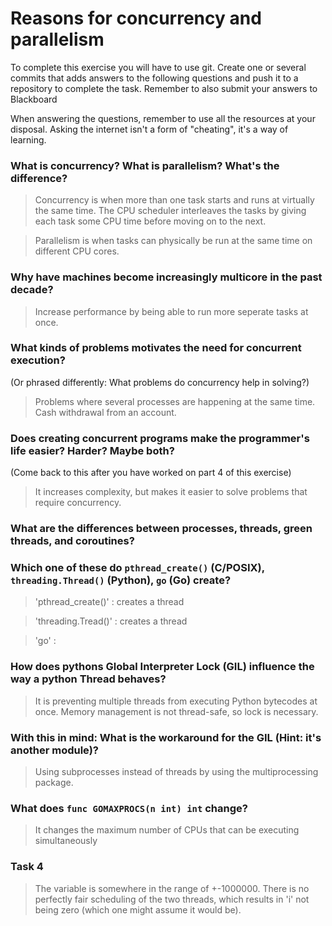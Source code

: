 # Reasons for concurrency and parallelism


To complete this exercise you will have to use git. Create one or several commits that adds answers to the following questions and push it to a repository to complete the task. Remember to also submit your answers to Blackboard

When answering the questions, remember to use all the resources at your disposal. Asking the internet isn't a form of "cheating", it's a way of learning.

 ### What is concurrency? What is parallelism? What's the difference?
 > Concurrency is when more than one task starts and runs at virtually the same time. The CPU scheduler interleaves the tasks by giving each task some CPU time before moving on to the next.
 
 > Parallelism is when tasks can physically be run at the same time on different CPU cores. 
 
 
 ### Why have machines become increasingly multicore in the past decade?
 > Increase performance by being able to run more seperate tasks at once.
 
 ### What kinds of problems motivates the need for concurrent execution?
 (Or phrased differently: What problems do concurrency help in solving?)
 > Problems where several processes are happening at the same time. Cash withdrawal from an account.
 
 ### Does creating concurrent programs make the programmer's life easier? Harder? Maybe both?
 (Come back to this after you have worked on part 4 of this exercise)
 > It increases complexity, but makes it easier to solve problems that require concurrency.
 
 ### What are the differences between processes, threads, green threads, and coroutines?
 > 
 
 
 ### Which one of these do `pthread_create()` (C/POSIX), `threading.Thread()` (Python), `go` (Go) create?
 > 'pthread_create()' : creates a thread
 
 > 'threading.Tread()' : creates a thread
 
 > 'go' : 
 
 ### How does pythons Global Interpreter Lock (GIL) influence the way a python Thread behaves?
 > It is preventing multiple threads from executing Python bytecodes at once. Memory management is not thread-safe, so lock is necessary.
 
 ### With this in mind: What is the workaround for the GIL (Hint: it's another module)?
 > Using subprocesses instead of threads by using the multiprocessing package.
 
 ### What does `func GOMAXPROCS(n int) int` change? 
 > It changes the maximum number of CPUs that can be executing simultaneously
 
 
 ### Task 4
 > The variable is somewhere in the range of +-1000000. There is no perfectly fair scheduling of the two threads, which results in 'i' not being zero (which one might assume it would be).
